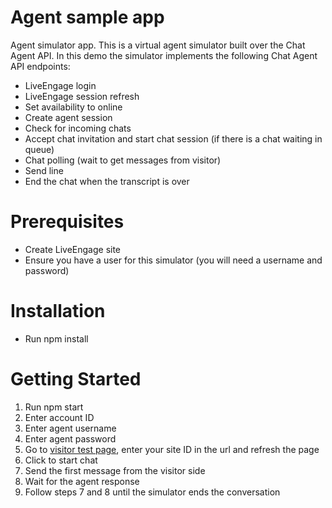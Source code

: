Agent sample app 
================
Agent simulator app.
This is a virtual agent simulator built over the Chat Agent API.
In this demo the simulator implements the following Chat Agent API endpoints:
 - LiveEngage login
 - LiveEngage session refresh
 - Set availability to online
 - Create agent session
 - Check for incoming chats
 - Accept chat invitation and start chat session (if there is a chat waiting in queue)
 - Chat polling (wait to get messages from visitor)
 - Send line
 - End the chat when the transcript is over

Prerequisites
=============
- Create LiveEngage site
- Ensure you have a user for this simulator (you will need a username and password)

Installation
============
- Run npm install 

Getting Started
===============
1. Run npm start
2. Enter account ID
3. Enter agent username
4. Enter agent password
5. Go to [visitor test page](https://livepersoninc.github.io/visitor-page/?siteid=SiteId), enter your site ID in the url and refresh the page 
6. Click to start chat
7. Send the first message from the visitor side 
8. Wait for the agent response
9. Follow steps 7 and 8 until the simulator ends the conversation
